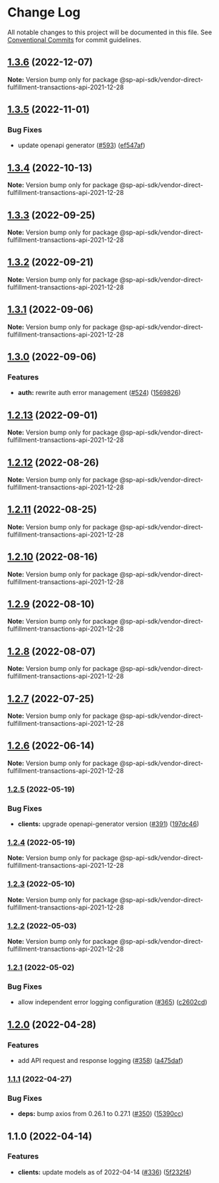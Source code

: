 # Change Log

All notable changes to this project will be documented in this file.
See [Conventional Commits](https://conventionalcommits.org) for commit guidelines.

## [1.3.6](https://github.com/bizon/selling-partner-api-sdk/compare/@sp-api-sdk/vendor-direct-fulfillment-transactions-api-2021-12-28@1.3.5...@sp-api-sdk/vendor-direct-fulfillment-transactions-api-2021-12-28@1.3.6) (2022-12-07)

**Note:** Version bump only for package @sp-api-sdk/vendor-direct-fulfillment-transactions-api-2021-12-28

## [1.3.5](https://github.com/bizon/selling-partner-api-sdk/compare/@sp-api-sdk/vendor-direct-fulfillment-transactions-api-2021-12-28@1.3.4...@sp-api-sdk/vendor-direct-fulfillment-transactions-api-2021-12-28@1.3.5) (2022-11-01)

### Bug Fixes

* update openapi generator ([#593](https://github.com/bizon/selling-partner-api-sdk/issues/593)) ([ef547af](https://github.com/bizon/selling-partner-api-sdk/commit/ef547af41f13d8bf9861fe5b4d5574d6daa13fa4))

## [1.3.4](https://github.com/bizon/selling-partner-api-sdk/compare/@sp-api-sdk/vendor-direct-fulfillment-transactions-api-2021-12-28@1.3.3...@sp-api-sdk/vendor-direct-fulfillment-transactions-api-2021-12-28@1.3.4) (2022-10-13)

**Note:** Version bump only for package @sp-api-sdk/vendor-direct-fulfillment-transactions-api-2021-12-28

## [1.3.3](https://github.com/bizon/selling-partner-api-sdk/compare/@sp-api-sdk/vendor-direct-fulfillment-transactions-api-2021-12-28@1.3.2...@sp-api-sdk/vendor-direct-fulfillment-transactions-api-2021-12-28@1.3.3) (2022-09-25)

**Note:** Version bump only for package @sp-api-sdk/vendor-direct-fulfillment-transactions-api-2021-12-28

## [1.3.2](https://github.com/bizon/selling-partner-api-sdk/compare/@sp-api-sdk/vendor-direct-fulfillment-transactions-api-2021-12-28@1.3.1...@sp-api-sdk/vendor-direct-fulfillment-transactions-api-2021-12-28@1.3.2) (2022-09-21)

**Note:** Version bump only for package @sp-api-sdk/vendor-direct-fulfillment-transactions-api-2021-12-28

## [1.3.1](https://github.com/bizon/selling-partner-api-sdk/compare/@sp-api-sdk/vendor-direct-fulfillment-transactions-api-2021-12-28@1.3.0...@sp-api-sdk/vendor-direct-fulfillment-transactions-api-2021-12-28@1.3.1) (2022-09-06)

**Note:** Version bump only for package @sp-api-sdk/vendor-direct-fulfillment-transactions-api-2021-12-28

## [1.3.0](https://github.com/bizon/selling-partner-api-sdk/compare/@sp-api-sdk/vendor-direct-fulfillment-transactions-api-2021-12-28@1.2.13...@sp-api-sdk/vendor-direct-fulfillment-transactions-api-2021-12-28@1.3.0) (2022-09-06)

### Features

* **auth:** rewrite auth error management ([#524](https://github.com/bizon/selling-partner-api-sdk/issues/524)) ([1569826](https://github.com/bizon/selling-partner-api-sdk/commit/1569826a0f934614f9a229f65e5cfa909cf4c2b2))

## [1.2.13](https://github.com/bizon/selling-partner-api-sdk/compare/@sp-api-sdk/vendor-direct-fulfillment-transactions-api-2021-12-28@1.2.12...@sp-api-sdk/vendor-direct-fulfillment-transactions-api-2021-12-28@1.2.13) (2022-09-01)

**Note:** Version bump only for package @sp-api-sdk/vendor-direct-fulfillment-transactions-api-2021-12-28

## [1.2.12](https://github.com/bizon/selling-partner-api-sdk/compare/@sp-api-sdk/vendor-direct-fulfillment-transactions-api-2021-12-28@1.2.11...@sp-api-sdk/vendor-direct-fulfillment-transactions-api-2021-12-28@1.2.12) (2022-08-26)

**Note:** Version bump only for package @sp-api-sdk/vendor-direct-fulfillment-transactions-api-2021-12-28

## [1.2.11](https://github.com/bizon/selling-partner-api-sdk/compare/@sp-api-sdk/vendor-direct-fulfillment-transactions-api-2021-12-28@1.2.10...@sp-api-sdk/vendor-direct-fulfillment-transactions-api-2021-12-28@1.2.11) (2022-08-25)

**Note:** Version bump only for package @sp-api-sdk/vendor-direct-fulfillment-transactions-api-2021-12-28

## [1.2.10](https://github.com/bizon/selling-partner-api-sdk/compare/@sp-api-sdk/vendor-direct-fulfillment-transactions-api-2021-12-28@1.2.9...@sp-api-sdk/vendor-direct-fulfillment-transactions-api-2021-12-28@1.2.10) (2022-08-16)

**Note:** Version bump only for package @sp-api-sdk/vendor-direct-fulfillment-transactions-api-2021-12-28

## [1.2.9](https://github.com/bizon/selling-partner-api-sdk/compare/@sp-api-sdk/vendor-direct-fulfillment-transactions-api-2021-12-28@1.2.8...@sp-api-sdk/vendor-direct-fulfillment-transactions-api-2021-12-28@1.2.9) (2022-08-10)

**Note:** Version bump only for package @sp-api-sdk/vendor-direct-fulfillment-transactions-api-2021-12-28

## [1.2.8](https://github.com/bizon/selling-partner-api-sdk/compare/@sp-api-sdk/vendor-direct-fulfillment-transactions-api-2021-12-28@1.2.7...@sp-api-sdk/vendor-direct-fulfillment-transactions-api-2021-12-28@1.2.8) (2022-08-07)

**Note:** Version bump only for package @sp-api-sdk/vendor-direct-fulfillment-transactions-api-2021-12-28

## [1.2.7](https://github.com/bizon/selling-partner-api-sdk/compare/@sp-api-sdk/vendor-direct-fulfillment-transactions-api-2021-12-28@1.2.6...@sp-api-sdk/vendor-direct-fulfillment-transactions-api-2021-12-28@1.2.7) (2022-07-25)

**Note:** Version bump only for package @sp-api-sdk/vendor-direct-fulfillment-transactions-api-2021-12-28

## [1.2.6](https://github.com/bizon/selling-partner-api-sdk/compare/@sp-api-sdk/vendor-direct-fulfillment-transactions-api-2021-12-28@1.2.5...@sp-api-sdk/vendor-direct-fulfillment-transactions-api-2021-12-28@1.2.6) (2022-06-14)

**Note:** Version bump only for package @sp-api-sdk/vendor-direct-fulfillment-transactions-api-2021-12-28

### [1.2.5](https://github.com/bizon/selling-partner-api-sdk/compare/@sp-api-sdk/vendor-direct-fulfillment-transactions-api-2021-12-28@1.2.4...@sp-api-sdk/vendor-direct-fulfillment-transactions-api-2021-12-28@1.2.5) (2022-05-19)

### Bug Fixes

* **clients:** upgrade openapi-generator version ([#391](https://github.com/bizon/selling-partner-api-sdk/issues/391)) ([197dc46](https://github.com/bizon/selling-partner-api-sdk/commit/197dc466e267d953907e9488a038c6424d78bb23))

### [1.2.4](https://github.com/bizon/selling-partner-api-sdk/compare/@sp-api-sdk/vendor-direct-fulfillment-transactions-api-2021-12-28@1.2.3...@sp-api-sdk/vendor-direct-fulfillment-transactions-api-2021-12-28@1.2.4) (2022-05-19)

**Note:** Version bump only for package @sp-api-sdk/vendor-direct-fulfillment-transactions-api-2021-12-28

### [1.2.3](https://github.com/bizon/selling-partner-api-sdk/compare/@sp-api-sdk/vendor-direct-fulfillment-transactions-api-2021-12-28@1.2.2...@sp-api-sdk/vendor-direct-fulfillment-transactions-api-2021-12-28@1.2.3) (2022-05-10)

**Note:** Version bump only for package @sp-api-sdk/vendor-direct-fulfillment-transactions-api-2021-12-28

### [1.2.2](https://github.com/bizon/selling-partner-api-sdk/compare/@sp-api-sdk/vendor-direct-fulfillment-transactions-api-2021-12-28@1.2.1...@sp-api-sdk/vendor-direct-fulfillment-transactions-api-2021-12-28@1.2.2) (2022-05-03)

**Note:** Version bump only for package @sp-api-sdk/vendor-direct-fulfillment-transactions-api-2021-12-28

### [1.2.1](https://github.com/bizon/selling-partner-api-sdk/compare/@sp-api-sdk/vendor-direct-fulfillment-transactions-api-2021-12-28@1.2.0...@sp-api-sdk/vendor-direct-fulfillment-transactions-api-2021-12-28@1.2.1) (2022-05-02)

### Bug Fixes

* allow independent error logging configuration ([#365](https://github.com/bizon/selling-partner-api-sdk/issues/365)) ([c2602cd](https://github.com/bizon/selling-partner-api-sdk/commit/c2602cda750a2634de5e1a188bb8e12cfb4feb15))

## [1.2.0](https://github.com/bizon/selling-partner-api-sdk/compare/@sp-api-sdk/vendor-direct-fulfillment-transactions-api-2021-12-28@1.1.1...@sp-api-sdk/vendor-direct-fulfillment-transactions-api-2021-12-28@1.2.0) (2022-04-28)

### Features

* add API request and response logging ([#358](https://github.com/bizon/selling-partner-api-sdk/issues/358)) ([a475daf](https://github.com/bizon/selling-partner-api-sdk/commit/a475daf869450ce0e5cb03b8ea31e7b5ebca9132))

### [1.1.1](https://github.com/bizon/selling-partner-api-sdk/compare/@sp-api-sdk/vendor-direct-fulfillment-transactions-api-2021-12-28@1.1.0...@sp-api-sdk/vendor-direct-fulfillment-transactions-api-2021-12-28@1.1.1) (2022-04-27)

### Bug Fixes

* **deps:** bump axios from 0.26.1 to 0.27.1 ([#350](https://github.com/bizon/selling-partner-api-sdk/issues/350)) ([15390cc](https://github.com/bizon/selling-partner-api-sdk/commit/15390cc1dbbcd4d82c830b429539ee2c5b30784b))

## 1.1.0 (2022-04-14)

### Features

* **clients:** update models as of 2022-04-14 ([#336](https://github.com/bizon/selling-partner-api-sdk/issues/336)) ([5f232f4](https://github.com/bizon/selling-partner-api-sdk/commit/5f232f43cd5a5873fd064276f1f19ae77a7048fe))
